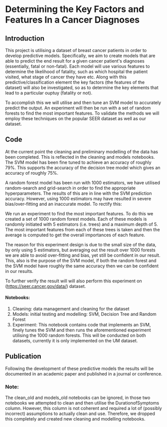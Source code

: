 # Determining the Key Factors and Features In a Cancer Diagnoses

## Introduction
This project is utilising a dataset of breast cancer patients in order to develop predictive models. Specifically, we aim to create models that are able to predict the end result for a given cancer patient's diagnoses (essentially, fatal or non-fatal). Each model will use various features to determine the likelihood of fatality, such as which hospital the patient visited, what stage of cancer they have etc. Along with this predictive/classification element the key factors (the features of the dataset) will also be investigated, so as to determine the key elements that lead to a particular ouptuy (fatality or not).

To accomplish this we will utilise and then tune an SVM model to accurately predict the output. An experiment will then be run with a set of random forests to find the most important features. To validate the methods we will employ these techniques on the popular SEER dataset as well as our dataset. 

## Code
At the current point the cleaning and preliminary modelling of the data has been completed. This is reflected in the cleaning and models notebooks. The SVM model has been fine tuned to achieve an accuracy of roughly 79%. This supports the accuracy of the decision tree model which gives an accuracy of roughly 75%.


A random forest model has been run with 1000 estimators, we have utilised random-search and grid-search in order to find the appropriate hyperparameters. The results of this are in line with the SVM prediction accuracy. However, using 1000 estimators may have resulted in severe bias/over-fitting and an inaccurate model. To rectify this:

We run an experiment to find the most important features. To do this we created a set of 1000 random forest models. Each of these models is randomly initiated with 5 estimators (i.e. trees) and a maximum depth of 5. The most important features from each of these trees is taken and then the average is computed to get the overall importances of each feature.


The reason for this experiment design is due to the small size of the data, by only using 5 estimators, but averaging out the result over 1000 forests we are able to avoid over-fitting and bias, yet still be confident in our result. This, also is the purpose of the SVM model, if both the random forest and the SVM model have roughly the same accuracy then we can be confident in our results.

To further verify the result will will also perform this experiment on (https://seer.cancer.gov/data/) dataset.

#### Notebooks:
1. Cleaning: data management and cleaning for the dataset
2. Models: initial testing and modelling: SVM, Decision Tree and Random Forest
3. Experiment: This notebook contains code that implements an SVM, finely tunes the SVM and then runs the aforementioned experiment utilising the 1000 random forests. This will be conducted on both datasets, currently it is only implemented on the UM dataset.


## Publication
Following the development of these predictive models the results will be documented in an academic paper and published in a journal or conference.






### Note:
The clean_old and models_old notebooks can be ignored, in those two notebooks we attempted to clean and then utilise the DurationofSymptoms column. However, this column is not coherent and required a lot of (possibly incorrect) assumptions to actually clean and use. Therefore, we dropped this completely and created new cleaning and modelling notebooks.

